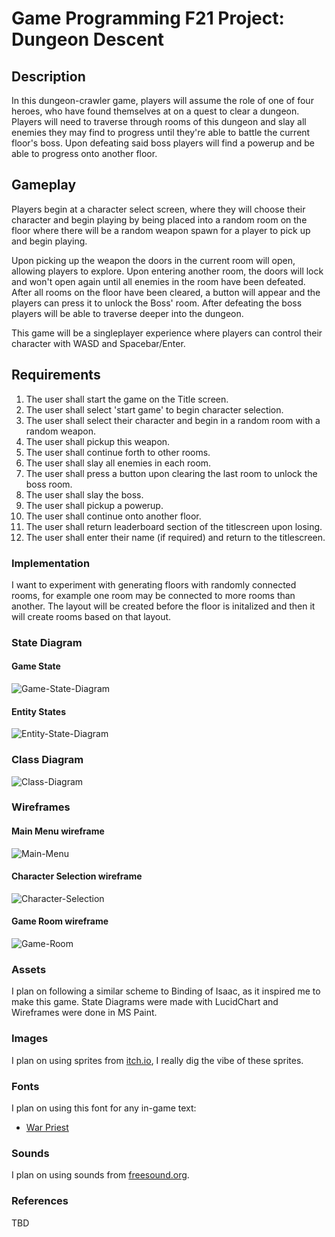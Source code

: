 # Game Programming F21 Project: Dungeon Descent

## Description

In this dungeon-crawler game, players will assume the role of one of four heroes, who have found themselves at on a quest to clear a dungeon. Players will need to traverse through rooms of this dungeon and slay all enemies they may find to progress until they're able to battle the current floor's boss. Upon defeating said boss players will find a powerup and be able to progress onto another floor.

## Gameplay

Players begin at a character select screen, where they will choose their character and begin playing by being placed into a random room on the floor where there will be a random weapon spawn for a player to pick up and begin playing.

Upon picking up the weapon the doors in the current room will open, allowing players to explore. Upon entering another room, the doors will lock and won't open again until all enemies in the room have been defeated. After 
all rooms on the floor have been cleared, a button will appear and the players can press it to unlock the Boss' room. After defeating the boss players will be able to traverse deeper into the dungeon.

This game will be a singleplayer experience where players can control their character with WASD and Spacebar/Enter.

## Requirements

1. The user shall start the game on the Title screen.
2. The user shall select 'start game' to begin character selection.
3. The user shall select their character and begin in a random room with a random weapon.
4. The user shall pickup this weapon.
5. The user shall continue forth to other rooms.
6. The user shall slay all enemies in each room.
7. The user shall press a button upon clearing the last room to unlock the boss room.
8. The user shall slay the boss.
9. The user shall pickup a powerup.
10. The user shall continue onto another floor.
11. The user shall return leaderboard section of the titlescreen upon losing.
12. The user shall enter their name (if required) and return to the titlescreen.

### Implementation

I want to experiment with generating floors with randomly connected rooms, for example one room may be connected to more rooms than another. The layout will be created before the floor is initalized and then it will create rooms based on that layout.

### State Diagram

#### Game State

![Game-State-Diagram](./Game-Template/assets/images/GameState.png) 

#### Entity States

![Entity-State-Diagram](./Game-Template/assets/images/EntityStates.png)

### Class Diagram

![Class-Diagram](./Game-Template/assets/images/ClassDiagram.png)

### Wireframes

#### Main Menu wireframe

![Main-Menu](./Game-Template/assets/images/MainMenu.png)

#### Character Selection wireframe

![Character-Selection](./Game-Template/assets/images/CharacterSelection.png)

#### Game Room wireframe

![Game-Room](./Game-Template/assets/images/GameRoom.png)

### Assets

I plan on following a similar scheme to Binding of Isaac, as it inspired me to make this game. State Diagrams were made with LucidChart and Wireframes were done in MS Paint.

### Images

I plan on using sprites from [itch.io](https://0x72.itch.io/dungeontileset-ii), I really dig the vibe of these sprites.

### Fonts

I plan on using this font for any in-game text:

- [War Priest](https://www.fontspace.com/war-priest-font-f33241)

### Sounds

I plan on using sounds from [freesound.org](https://freesound.org).

### References

TBD
